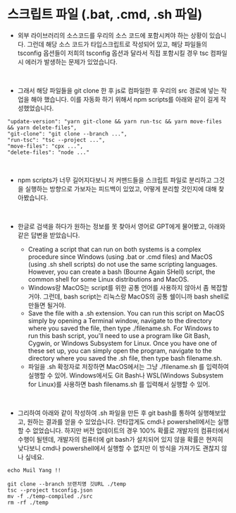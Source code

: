 # 스크립트 파일 (.bat, .cmd, .sh 파일)

- 외부 라이브러리의 소스코드를 우리의 소스 코드에 포함시켜야 하는 상황이 있습니다. 그런데 해당 소스 코드가 타입스크립트로 작성되어 있고, 해당 파일들의 tsconfig 옵션들이 저희의 tsconfig 옵션과 달라서 직접 포함시킬 경우 tsc 컴파일 시 에러가 발생하는 문제가 있었습니다.

<br />

- 그래서 해당 파일들을 git clone 한 후 js로 컴파일한 후 우리의 src 경로에 넣는 작업을 해야 했습니다. 이를 자동화 하기 위해서 npm scripts를 아래와 같이 길게 작성했었습니다.

```
"update-version": "yarn git-clone && yarn run-tsc && yarn move-files && yarn delete-files",
"git-clone": "git clone --branch ...",
"run-tsc": "tsc --project ...",
"move-files": "cpx ...",
"delete-files": "node ..."
```

<br />

- npm scripts가 너무 길어지다보니 저 커맨드들을 스크립트 파일로 분리하고 그것을 실행하는 방향으로 가보자는 피드백이 있었고, 어떻게 분리할 것인지에 대해 찾아봤습니다.

<br />

- 한글로 검색을 하다가 원하는 정보를 못 찾아서 영어로 GPT에게 물어봤고, 아래와 같은 답변을 받았습니다.

  - Creating a script that can run on both systems is a complex procedure since Windows (using .bat or .cmd files) and MacOS (using .sh shell scripts) do not use the same scripting languages. However, you can create a bash (Bourne Again SHell) script, the common shell for some Linux distributions and MacOS.
  - Windows랑 MacOS는 script를 위한 공통 언어를 사용하지 않아서 좀 복잡할거야. 그런데, bash script는 리눅스랑 MacOS의 공통 쉘이니까 bash shell로 만들면 될거야.
  - Save the file with a .sh extension. You can run this script on MacOS simply by opening a Terminal window, navigate to the directory where you saved the file, then type ./filename.sh. For Windows to run this bash script, you'll need to use a program like Git Bash, Cygwin, or Windows Subsystem for Linux. Once you have one of these set up, you can simply open the program, navigate to the directory where you saved the .sh file, then type bash filename.sh.
  - 파일을 .sh 확정자로 저장하면 MacOS에서는 그냥 ./filename.sh 를 입력하여 실행할 수 있어. Windows에서도 Git Bash나 WSL(Windows Subsystem for Linux)를 사용하면 bash filenams.sh 를 입력해서 실행할 수 있어.

<br />

- 그리하여 아래와 같이 작성하여 .sh 파일을 만든 후 git bash를 통하여 실행해보았고, 원하는 결과를 얻을 수 있었습니다. 안타깝게도 cmd나 powershell에서는 실행할 수 없었습니다. 하지만 버전 업데이트의 경우 100% 확률로 개발자의 컴퓨터에서 수행이 될텐데, 개발자의 컴퓨터에 git bash가 설치되어 있지 않을 확률은 현저히 낮다보니 cmd나 powershell에서 실행할 수 없지만 이 방식을 가져가도 괜찮지 않나 싶네요.

```
echo Muil Yang !!

git clone --branch 브랜치명 깃URL ./temp
tsc --project tsconfig.json
mv -f ./temp-compiled ./src
rm -rf ./temp
```

<br />
